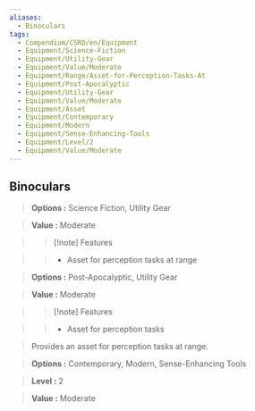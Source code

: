 ```yaml
---
aliases:
  - Binoculars
tags:
  - Compendium/CSRD/en/Equipment
  - Equipment/Science-Fiction
  - Equipment/Utility-Gear
  - Equipment/Value/Moderate
  - Equipment/Range/Asset-for-Perception-Tasks-At
  - Equipment/Post-Apocalyptic
  - Equipment/Utility-Gear
  - Equipment/Value/Moderate
  - Equipment/Asset
  - Equipment/Contemporary
  - Equipment/Modern
  - Equipment/Sense-Enhancing-Tools
  - Equipment/Level/2
  - Equipment/Value/Moderate
---
```

  
    
## Binoculars    
    
>    
> **Options :** Science Fiction, Utility Gear    
> **Value :** Moderate    
>>[!note] Features    
>> - Asset for perception tasks at range    
    
>    
> **Options :** Post-Apocalyptic, Utility Gear    
> **Value :** Moderate    
>>[!note] Features    
>> - Asset for perception tasks    
    
>Provides an asset for perception tasks at range.    
> **Options :** Contemporary, Modern, Sense-Enhancing Tools    
> **Level :** 2    
> **Value :** Moderate